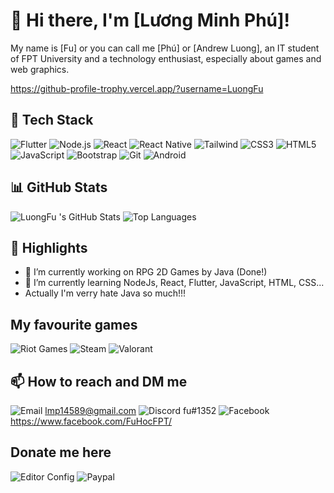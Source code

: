 # 👋 Hi there, I'm [Lương Minh Phú]!

My name is [Fu] or you can call me [Phú] or [Andrew Luong], an IT student of FPT University and a technology enthusiast, especially about games and web graphics.

https://github-profile-trophy.vercel.app/?username=LuongFu

## 🚀 Tech Stack
![Flutter](https://img.shields.io/badge/Flutter-02569B?style=for-the-badge&logo=flutter&logoColor=white)
![Node.js](https://img.shields.io/badge/Node%20js-339933?style=for-the-badge&logo=nodedotjs&logoColor=white)
![React](https://img.shields.io/badge/React-20232A?style=for-the-badge&logo=react&logoColor=61DAFB)
![React Native](https://img.shields.io/badge/React_Native-20232A?style=for-the-badge&logo=react&logoColor=61DAFB)
![Tailwind](https://img.shields.io/badge/Tailwind_CSS-38B2AC?style=for-the-badge&logo=tailwind-css&logoColor=white)
![CSS3](https://img.shields.io/badge/CSS3-1572B6?style=for-the-badge&logo=css3&logoColor=white)
![HTML5](https://img.shields.io/badge/HTML5-E34F26?style=for-the-badge&logo=html5&logoColor=white)
![JavaScript](https://img.shields.io/badge/JavaScript-323330?style=for-the-badge&logo=javascript&logoColor=F7DF1E)
![Bootstrap](https://img.shields.io/badge/Bootstrap-563D7C?style=for-the-badge&logo=bootstrap&logoColor=white)
![Git](https://img.shields.io/badge/GIT-E44C30?style=for-the-badge&logo=git&logoColor=white)
![Android](https://img.shields.io/badge/Android-3DDC84?style=for-the-badge&logo=android&logoColor=white)

## 📊 GitHub Stats
![LuongFu 's GitHub Stats](https://github-readme-stats.vercel.app/api?username=LuongFu&show_icons=true&theme=radical)
![Top Languages](https://github-readme-stats.vercel.app/api/top-langs/?username=LuongFu&layout=compact&theme=radical)


## 🌟 Highlights
- 🔭 I’m currently working on RPG 2D Games by Java (Done!)
- 🌱 I’m currently learning NodeJs, React, Flutter, JavaScript, HTML, CSS...
- Actually I'm verry hate Java so much!!!

## My favourite games
![Riot Games](https://img.shields.io/badge/Riot_Games-D32936?style=for-the-badge&logo=riot-games&logoColor=white)
![Steam](https://img.shields.io/badge/Steam-000000?style=for-the-badge&logo=steam&logoColor=white)
![Valorant](https://img.shields.io/badge/Valorant-fa4454?style=for-the-badge&logo=valorant&logoColor=white)
## 📫 How to reach and DM me
![Email](https://img.shields.io/badge/Gmail-D14836?style=for-the-badge&logo=gmail&logoColor=white) lmp14589@gmail.com
![Discord](https://img.shields.io/badge/Discord-5865F2?style=for-the-badge&logo=discord&logoColor=white) fu#1352
![Facebook](https://img.shields.io/badge/Facebook-1877F2?style=for-the-badge&logo=facebook&logoColor=white) https://www.facebook.com/FuHocFPT/
## Donate me here
![Editor Config](https://img.shields.io/badge/Editor%20Config-E0EFEF?style=for-the-badge&logo=editorconfig&logoColor=000)
![Paypal](https://img.shields.io/badge/PayPal-00457C?style=for-the-badge&logo=paypal&logoColor=white)
